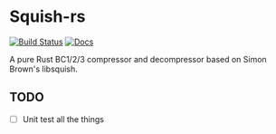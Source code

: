 # Squish-rs
[![Build Status](https://travis-ci.org/jansol/squish-rs.svg?branch=master)](https://travis-ci.org/jansol/squish-rs)
[![Docs](https://docs.rs/squish/badge.svg)](https://docs.rs/squish)

A pure Rust BC1/2/3 compressor and decompressor based on Simon Brown's libsquish.

## TODO
* [ ] Unit test all the things
